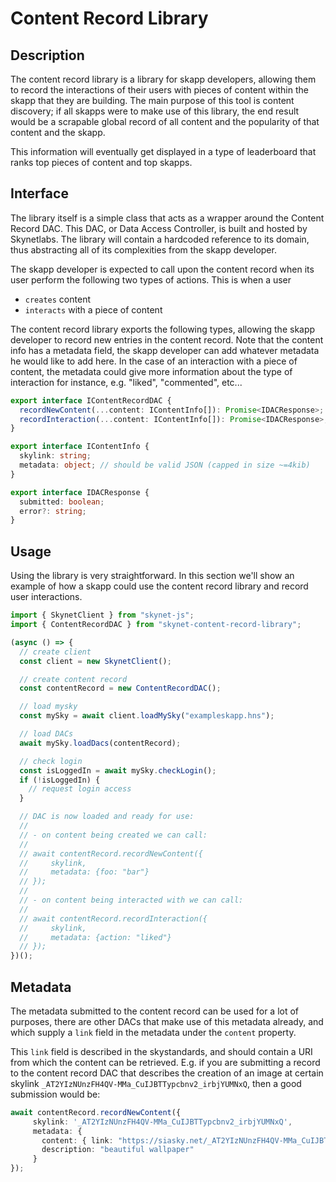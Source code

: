 # Content Record Library

## Description

The content record library is a library for skapp developers, allowing them to
record the interactions of their users with pieces of content within the skapp
that they are building. The main purpose of this tool is content discovery; if
all skapps were to make use of this library, the end result would be a scrapable
global record of all content and the popularity of that content and the skapp.

This information will eventually get displayed in a type of leaderboard that
ranks top pieces of content and top skapps.

## Interface

The library itself is a simple class that acts as a wrapper around the Content
Record DAC. This DAC, or Data Access Controller, is built and hosted by
Skynetlabs. The library will contain a hardcoded reference to its domain, thus
abstracting all of its complexities from the skapp developer.

The skapp developer is expected to call upon the content record when its user
perform the following two types of actions. This is when a user

- `creates` content
- `interacts` with a piece of content

The content record library exports the following types, allowing the skapp
developer to record new entries in the content record. Note that the content
info has a metadata field, the skapp developer can add whatever metadata he
would like to add here. In the case of an interaction with a piece of content,
the metadata could give more information about the type of interaction for
instance, e.g. "liked", "commented", etc...

```typescript
export interface IContentRecordDAC {
  recordNewContent(...content: IContentInfo[]): Promise<IDACResponse>;
  recordInteraction(...content: IContentInfo[]): Promise<IDACResponse>;
}

export interface IContentInfo {
  skylink: string;
  metadata: object; // should be valid JSON (capped in size ~=4kib)
}

export interface IDACResponse {
  submitted: boolean;
  error?: string;
}
```

## Usage

Using the library is very straightforward. In this section we'll show an example
of how a skapp could use the content record library and record user interactions.

```typescript
import { SkynetClient } from "skynet-js";
import { ContentRecordDAC } from "skynet-content-record-library";

(async () => {
  // create client
  const client = new SkynetClient();

  // create content record
  const contentRecord = new ContentRecordDAC();

  // load mysky
  const mySky = await client.loadMySky("exampleskapp.hns");

  // load DACs
  await mySky.loadDacs(contentRecord);

  // check login
  const isLoggedIn = await mySky.checkLogin();
  if (!isLoggedIn) {
    // request login access
  }

  // DAC is now loaded and ready for use:
  //
  // - on content being created we can call:
  //
  // await contentRecord.recordNewContent({
  //     skylink,
  //     metadata: {foo: "bar"}
  // });
  //
  // - on content being interacted with we can call:
  //
  // await contentRecord.recordInteraction({
  //     skylink,
  //     metadata: {action: "liked"}
  // });
})();
```

## Metadata

The metadata submitted to the content record can be used for a lot of purposes,
there are other DACs that make use of this metadata already, and which supply a
`link` field in the metadata under the `content` property.

This `link` field is described in the skystandards, and should contain a URI
from which the content can be retrieved. E.g. if you are submitting a record to
the content record DAC that describes the creation of an image at certain
skylink `_AT2YIzNUnzFH4QV-MMa_CuIJBTTypcbnv2_irbjYUMNxQ`, then a good submission
would be:

```typescript
await contentRecord.recordNewContent({
     skylink: '_AT2YIzNUnzFH4QV-MMa_CuIJBTTypcbnv2_irbjYUMNxQ',
     metadata: {
       content: { link: "https://siasky.net/_AT2YIzNUnzFH4QV-MMa_CuIJBTTypcbnv2_irbjYUMNxQ" },
       description: "beautiful wallpaper"
     }
});
```
